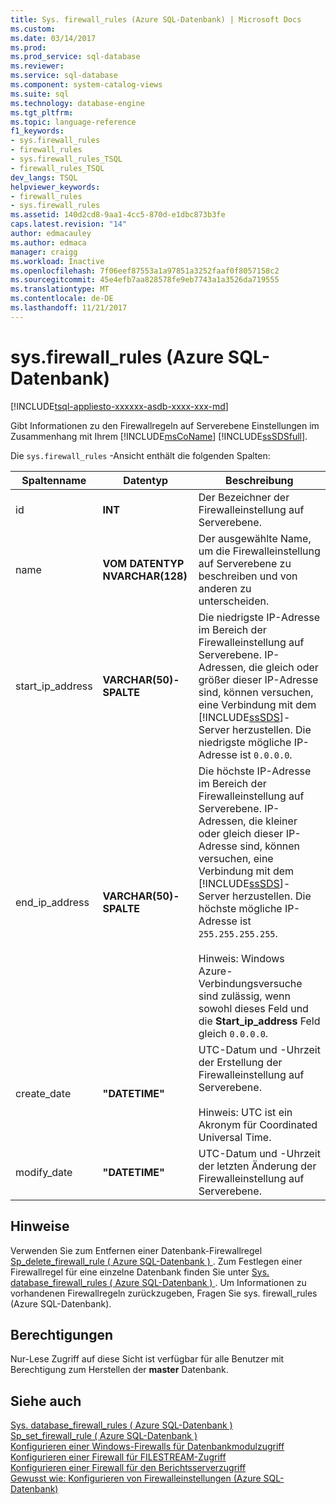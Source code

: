 ```yaml
---
title: Sys. firewall_rules (Azure SQL-Datenbank) | Microsoft Docs
ms.custom: 
ms.date: 03/14/2017
ms.prod: 
ms.prod_service: sql-database
ms.reviewer: 
ms.service: sql-database
ms.component: system-catalog-views
ms.suite: sql
ms.technology: database-engine
ms.tgt_pltfrm: 
ms.topic: language-reference
f1_keywords:
- sys.firewall_rules
- firewall_rules
- sys.firewall_rules_TSQL
- firewall_rules_TSQL
dev_langs: TSQL
helpviewer_keywords:
- firewall_rules
- sys.firewall_rules
ms.assetid: 140d2cd8-9aa1-4cc5-870d-e1dbc873b3fe
caps.latest.revision: "14"
author: edmacauley
ms.author: edmaca
manager: craigg
ms.workload: Inactive
ms.openlocfilehash: 7f06eef87553a1a97851a3252faaf0f8057158c2
ms.sourcegitcommit: 45e4efb7aa828578fe9eb7743a1a3526da719555
ms.translationtype: MT
ms.contentlocale: de-DE
ms.lasthandoff: 11/21/2017
---
```

# <a name="sysfirewallrules-azure-sql-database"></a>sys.firewall_rules (Azure SQL-Datenbank)
[!INCLUDE[tsql-appliesto-xxxxxx-asdb-xxxx-xxx-md](../../includes/tsql-appliesto-xxxxxx-asdb-xxxx-xxx-md.md)]

  Gibt Informationen zu den Firewallregeln auf Serverebene Einstellungen im Zusammenhang mit Ihrem [!INCLUDE[msCoName](../../includes/msconame-md.md)] [!INCLUDE[ssSDSfull](../../includes/sssdsfull-md.md)].  
  
 Die `sys.firewall_rules` -Ansicht enthält die folgenden Spalten:  
  
|Spaltenname|Datentyp|Beschreibung|  
|-----------------|---------------|-----------------|  
|id|**INT**|Der Bezeichner der Firewalleinstellung auf Serverebene.|  
|name|**VOM DATENTYP NVARCHAR(128)**|Der ausgewählte Name, um die Firewalleinstellung auf Serverebene zu beschreiben und von anderen zu unterscheiden.|  
|start_ip_address|**VARCHAR(50)-SPALTE**|Die niedrigste IP-Adresse im Bereich der Firewalleinstellung auf Serverebene. IP-Adressen, die gleich oder größer dieser IP-Adresse sind, können versuchen, eine Verbindung mit dem [!INCLUDE[ssSDS](../../includes/sssds-md.md)]-Server herzustellen. Die niedrigste mögliche IP-Adresse ist `0.0.0.0`.|  
|end_ip_address|**VARCHAR(50)-SPALTE**|Die höchste IP-Adresse im Bereich der Firewalleinstellung auf Serverebene. IP-Adressen, die kleiner oder gleich dieser IP-Adresse sind, können versuchen, eine Verbindung mit dem [!INCLUDE[ssSDS](../../includes/sssds-md.md)]-Server herzustellen. Die höchste mögliche IP-Adresse ist `255.255.255.255`.<br /><br /> Hinweis: Windows Azure-Verbindungsversuche sind zulässig, wenn sowohl dieses Feld und die **Start_ip_address** Feld gleich `0.0.0.0`.|  
|create_date|**"DATETIME"**|UTC-Datum und -Uhrzeit der Erstellung der Firewalleinstellung auf Serverebene.<br /><br /> Hinweis: UTC ist ein Akronym für Coordinated Universal Time.|  
|modify_date|**"DATETIME"**|UTC-Datum und -Uhrzeit der letzten Änderung der Firewalleinstellung auf Serverebene.|  
  
## <a name="remarks"></a>Hinweise  
 Verwenden Sie zum Entfernen einer Datenbank-Firewallregel [Sp_delete_firewall_rule &#40; Azure SQL-Datenbank &#41; ](../../relational-databases/system-stored-procedures/sp-delete-firewall-rule-azure-sql-database.md). Zum Festlegen einer Firewallregel für eine einzelne Datenbank finden Sie unter [Sys. database_firewall_rules &#40; Azure SQL-Datenbank &#41; ](../../relational-databases/system-catalog-views/sys-database-firewall-rules-azure-sql-database.md). Um Informationen zu vorhandenen Firewallregeln zurückzugeben, Fragen Sie sys. firewall_rules (Azure SQL-Datenbank).  
  
## <a name="permissions"></a>Berechtigungen  
 Nur-Lese Zugriff auf diese Sicht ist verfügbar für alle Benutzer mit Berechtigung zum Herstellen der **master** Datenbank.  
  
## <a name="see-also"></a>Siehe auch  
 [Sys. database_firewall_rules &#40; Azure SQL-Datenbank &#41;](../../relational-databases/system-catalog-views/sys-database-firewall-rules-azure-sql-database.md)   
 [Sp_set_firewall_rule &#40; Azure SQL-Datenbank &#41;](../../relational-databases/system-stored-procedures/sp-set-firewall-rule-azure-sql-database.md)   
 [Konfigurieren einer Windows-Firewalls für Datenbankmodulzugriff](../../database-engine/configure-windows/configure-a-windows-firewall-for-database-engine-access.md)   
 [Konfigurieren einer Firewall für FILESTREAM-Zugriff](../../relational-databases/blob/configure-a-firewall-for-filestream-access.md)   
 [Konfigurieren einer Firewall für den Berichtsserverzugriff](../../reporting-services/report-server/configure-a-firewall-for-report-server-access.md)   
 [Gewusst wie: Konfigurieren von Firewalleinstellungen (Azure SQL-Datenbank)](https://azure.microsoft.com/documentation/articles/sql-database-configure-firewall-settings/)  
  
  
